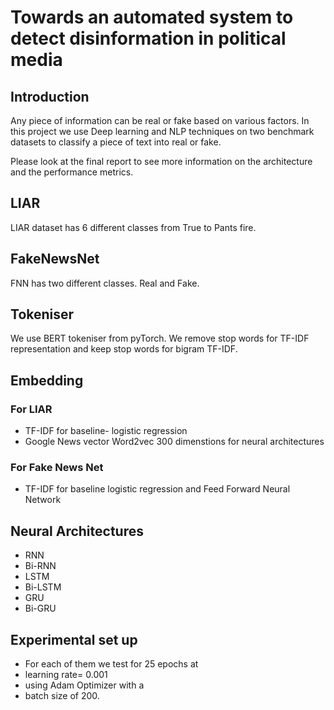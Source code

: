 # Towards an automated system to detect disinformation in political media
## Introduction
Any piece of information can be real or fake based on various factors. In this project we use Deep learning and NLP techniques on two benchmark datasets to classify a piece of text into real or fake.

Please look at the final report to see more information on the architecture and the performance metrics. 

## LIAR
LIAR dataset has 6 different classes from True to Pants fire.

## FakeNewsNet
FNN has two different classes. Real and Fake.

## Tokeniser
We use BERT tokeniser from pyTorch. We remove stop words for TF-IDF representation and keep stop words for bigram TF-IDF.

## Embedding
### For LIAR 
* TF-IDF for baseline- logistic regression
* Google News vector Word2vec 300 dimenstions for neural architectures

### For Fake News Net
* TF-IDF for baseline logistic regression and Feed Forward Neural Network

## Neural Architectures
* RNN
* Bi-RNN
* LSTM
* Bi-LSTM
* GRU
* Bi-GRU
## Experimental set up
  * For each of them we test for 25 epochs at 
  * learning rate= 0.001 
  * using Adam Optimizer with a 
  * batch size of 200.


